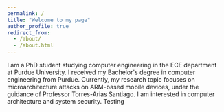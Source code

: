 ```yaml
---
permalink: /
title: "Welcome to my page"
author_profile: true
redirect_from: 
  - /about/
  - /about.html
---
```

I am a PhD student studying computer engineering in the ECE department at Purdue University. I received my Bachelor's degree in computer engineering from Purdue. Currently, my research topic focuses on microarchitecture attacks on ARM-based mobile devices, under the guidance of Professor Torres-Arias Santiago. I am interested in computer architecture and system security. Testing